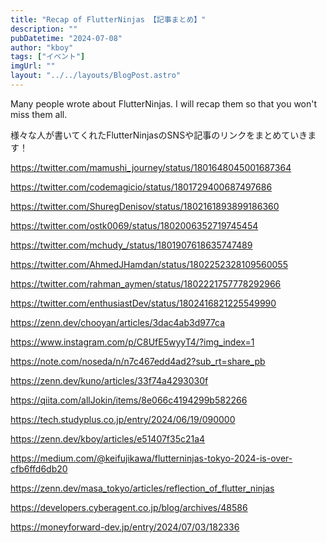 ```yaml
---
title: "Recap of FlutterNinjas 【記事まとめ】"
description: ""
pubDatetime: "2024-07-08"
author: "kboy"
tags: ["イベント"]
imgUrl: ""
layout: "../../layouts/BlogPost.astro"
---
```



Many people wrote about FlutterNinjas. I will recap them so that you won't miss them all.



様々な人が書いてくれたFlutterNinjasのSNSや記事のリンクをまとめていきます！




https://twitter.com/mamushi_journey/status/1801648045001687364





https://twitter.com/codemagicio/status/1801729400687497686





https://twitter.com/ShuregDenisov/status/1802161893899186360





https://twitter.com/ostk0069/status/1802006352719745454





https://twitter.com/mchudy_/status/1801907618635747489





https://twitter.com/AhmedJHamdan/status/1802252328109560055





https://twitter.com/rahman_aymen/status/1802221757778292966





https://twitter.com/enthusiastDev/status/1802416821225549990




https://zenn.dev/chooyan/articles/3dac4ab3d977ca



https://www.instagram.com/p/C8UfE5wyyT4/?img_index=1



https://note.com/noseda/n/n7c467edd4ad2?sub_rt=share_pb



https://zenn.dev/kuno/articles/33f74a4293030f



https://qiita.com/allJokin/items/8e066c4194299b582266




https://tech.studyplus.co.jp/entry/2024/06/19/090000




https://zenn.dev/kboy/articles/e51407f35c21a4



https://medium.com/@keifujikawa/flutterninjas-tokyo-2024-is-over-cfb6ffd6db20



https://zenn.dev/masa_tokyo/articles/reflection_of_flutter_ninjas



https://developers.cyberagent.co.jp/blog/archives/48586




https://moneyforward-dev.jp/entry/2024/07/03/182336

